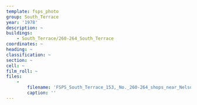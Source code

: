 ```yaml
---
template: fsps_photo
group: South_Terrace
year: '1978'
description: ~
buildings:
    - South_Terrace/260-264_South_Terrace
coordinates: ~
heading: ~
classification: ~
section: ~
cell: ~
film_roll: ~
files:
    -
        filename: 'FSPS_South_Terrace_153,_No._260-264_shops_near_Nelson_Street,_17-7-C2_1978.png'
        caption: ''
---
```

